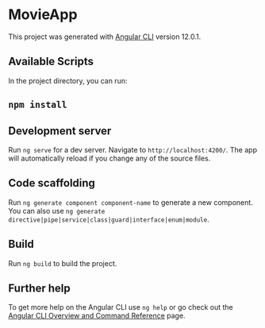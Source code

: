 # MovieApp

This project was generated with [Angular CLI](https://github.com/angular/angular-cli) version 12.0.1.

## Available Scripts

In the project directory, you can run:

## `npm install`

## Development server

Run `ng serve` for a dev server. Navigate to `http://localhost:4200/`. The app will automatically reload if you change any of the source files.

## Code scaffolding

Run `ng generate component component-name` to generate a new component. You can also use `ng generate directive|pipe|service|class|guard|interface|enum|module`.

## Build

Run `ng build` to build the project.

## Further help

To get more help on the Angular CLI use `ng help` or go check out the [Angular CLI Overview and Command Reference](https://angular.io/cli) page.
